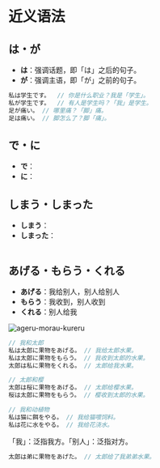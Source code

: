 # 近义语法

## は・が

- **は**：强调话题，即「は」之后的句子。
- **が**：强调主语，即「が」之前的句子。

```js
私は学生です。  // 你是什么职业？我是「学生」。
私が学生です。  // 有人是学生吗？「我」是学生。
足が痛い。 // 哪里痛？「脚」痛。
足は痛い。 // 脚怎么了？脚「痛」。
```

## で・に

- **で**：
- **に**：

## しまう・しまった

- **しまう**：
- **しまった**：

```js

```

## あげる・もらう・くれる

- **あげる**：我给别人，别人给别人
- **もらう**：我收到，别人收到
- **くれる**：别人给我

![ageru-morau-kureru](/vocab-compare-ageru-morau-kureru.svg)

```js
// 我和太郎
私は太郎に果物をあげる。 // 我给太郎水果。
私は太郎に果物をもらう。 // 我收到太郎的水果。
太郎は私に果物をくれる。 // 太郎给我水果。

// 太郎和樱
太郎は桜に果物をあげる。 // 太郎给樱水果。
桜は太郎に果物をもらう。 // 樱收到太郎的水果。

// 我和动植物
私は猫に餌をやる。 // 我给猫喂饲料。
私は花に水をやる。 // 我给花浇水。
```

「我」：泛指我方。「别人」：泛指对方。

```js
太郎は弟に果物をあげた。 // 太郎给了我弟弟水果。
```
